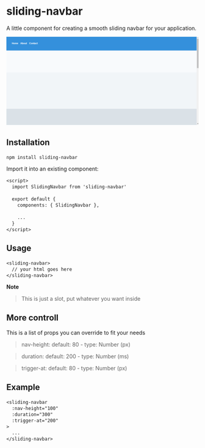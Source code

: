 # sliding-navbar

A little component for creating a smooth sliding navbar for your application.

![alt text](/preview/sliding-navbar.gif)

## Installation

`npm install sliding-navbar`

Import it into an existing component:
```
<script>
  import SlidingNavbar from 'sliding-navbar'

  export default {
    components: { SlidingNavbar },

    ...
  }
</script>
```

## Usage

```
<sliding-navbar>
  // your html goes here
</sliding-navbar>
```

**Note**
> This is just a slot, put whatever you want inside

## More controll

This is a list of props you can override to fit your needs

> nav-height: default: 80 - type: Number (px)

> duration: default: 200 - type: Number (ms)

> trigger-at: default: 80 - type: Number (px)


## Example

```
<sliding-navbar
  :nav-height="100"
  :duration="300"
  :trigger-at="200"
>
  ...
</sliding-navbar>
```

